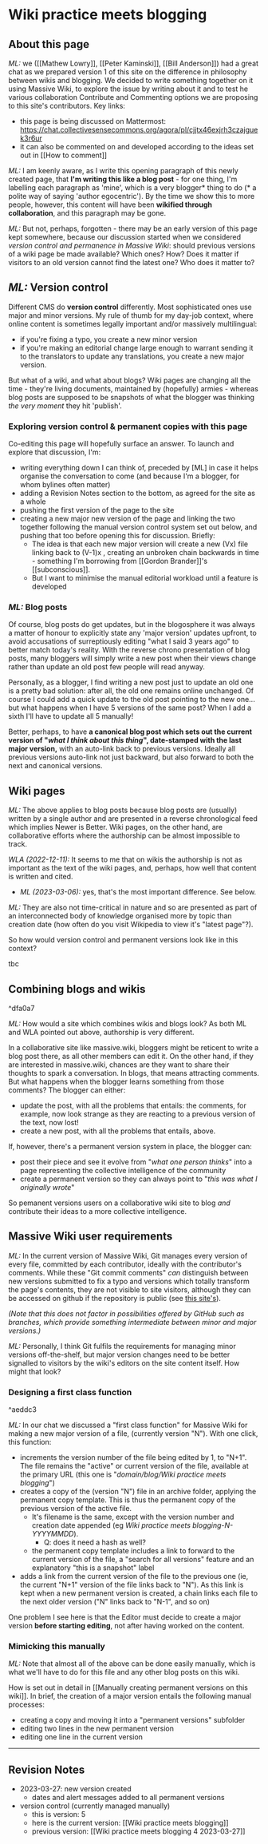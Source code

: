 # Wiki practice meets blogging

## About this page

*ML:* we ([[Mathew Lowry]],  [[Peter Kaminski]], [[Bill Anderson]])  had a great chat as we prepared version 1 of this site on the difference in philosophy between wikis and blogging. We decided to write something together on it using Massive Wiki, to explore the issue by writing about it and to test he various collaboration Contribute and Commenting options we are proposing to this site's contributors. Key links:

* this page is being discussed on Mattermost: https://chat.collectivesensecommons.org/agora/pl/cjjtx46exjrh3czajguek3r6ur
* it can also be commented on and developed according to the ideas set out in [[How to comment]]

*ML:* I am keenly aware, as I write this opening paragraph of this newly created page, that **I'm writing this like a blog post** -  for one thing, I'm labelling each paragraph as 'mine', which is a very blogger* thing to do (* a polite way of saying 'author egocentric'). By the time we show this to more people, however, this content will have been **wikified through collaboration**, and this paragraph may be gone. 

*ML:* But not, perhaps, forgotten - there may be an early version of this page kept somewhere, because our discussion started when we considered *version control and permanence in Massive Wiki*: should previous versions of a wiki page be made available? Which ones? How? Does it matter if visitors to an old version cannot find the latest one? Who does it matter to?

## *ML:* Version control

Different CMS do **version control** differently. Most sophisticated ones use major and minor versions. My rule of thumb for my day-job context, where online content is sometimes legally important and/or massively multilingual:

* if you're fixing a typo, you create a new minor version
* if you're making an editorial change large enough to warrant sending it to the translators to update any translations, you create a new major version.

But what of a wiki, and what about blogs? Wiki pages are changing all the time - they're living documents, maintained by (hopefully) armies - whereas blog posts are supposed to be snapshots of what the blogger was thinking *the very moment* they hit 'publish'. 

### Exploring version control & permanent copies with this page

Co-editing this page will hopefully surface an answer. To launch and explore that discussion, I'm:

* writing everything down I can think of, preceded by [ML] in case it helps organise the conversation to come (and because I'm a blogger, for whom bylines often matter)
* adding a Revision Notes section to the bottom, as agreed for the site as a whole
* pushing the first version of the page to the site
* creating a new major new version of the page and linking the two together following the manual version control system set out below, and pushing that too before opening this for discussion. Briefly:
	* The idea is that each new major version will create a new (Vx) file linking back to (V-1)x , creating an unbroken chain backwards in time - something I'm borrowing from [[Gordon Brander]]'s [[subconscious]].
	* But I want to minimise the manual editorial workload until a feature is developed


### *ML:* Blog posts

Of course, blog posts do get updates, but in the blogosphere it was always a matter of honour to explicitly state any 'major version' updates upfront, to avoid accusations of  surreptiously editing "what I said 3 years ago" to better match today's reality. With the reverse chrono presentation of blog posts, many bloggers will simply write a new post when their views change rather than update an old post few people will read anyway.

Personally, as a blogger, I find writing a new post just to update an old one is a pretty bad solution: after all, the old one remains online unchanged. Of course I could add a quick update to the old post pointing to the new one... but what happens when I have 5 versions of the same post? When I add a sixth I'll have to update all 5 manually!

Better, perhaps, to have **a canonical blog post which sets out the current version of "*what I think about this thing*", date-stamped with the last major version,** with an auto-link back to previous versions. Ideally all previous versions auto-link not just backward, but also forward to both the next and canonical versions. 

## Wiki pages

*ML:* The above applies to blog posts because blog posts are (usually) written by a single author and are presented in a reverse chronological feed which implies Newer is Better. Wiki pages, on the other hand, are collaborative efforts where the authorship can be almost impossible to track. 

*WLA (2022-12-11):* It seems to me that on wikis the authorship is not as important as the text of the wiki pages, and, perhaps, how well that content is written and cited.

* *ML (2023-03-06):* yes, that's the most important difference. See below.

*ML:* They are also not time-critical in nature and so are presented as part of an interconnected body of knowledge organised more by topic than creation date (how often do you visit Wikipedia to view it's "latest page"?). 

So how would version control and permanent versions look like in this context?

tbc

## Combining blogs and wikis

^dfa0a7

*ML:*  How would a site which combines wikis and blogs look? As both ML and WLA pointed out above, authorship is very different. 

In a collaborative site like massive.wiki, bloggers might be reticent to write a blog post there, as all other members can edit it. On the other hand, if they are interested in massive.wiki, chances are they want to share their thoughts to spark a conversation. In blogs, that means attracting comments. But what happens when the blogger learns something from those comments? The blogger can either:

* update the post, with all the problems that entails: the comments, for example, now look strange as they are reacting to a previous version of the text, now lost! 
* create a new post, with all the problems that entails, above.

If, however, there's a permanent version system in place, the blogger can:

* post their piece and see it evolve from "*what one person thinks*" into a page representing the collective intelligence of the community
* create a permanent version so they can always point to "*this was what I originally wrote*"

So pemanent versions users on a collaborative wiki site to blog *and* contribute their ideas to a more collective intelligence.

## Massive Wiki user requirements

*ML:*  In the current version of Massive Wiki, Git manages every version of every file, committed by each contributor, ideally with the contributor's comments. While these "Git commit comments" *can* distinguish between new versions submitted to fix a typo and versions which totally transform the page's contents, they are not visible to site visitors, although they can be accessed on github if the repository is public (see [this site's](https://github.com/Fellowship-of-the-Link/TfT-test1/commits/main)). 

*(Note that this does not factor in possibilities offered by GitHub such as branches, which provide something intermediate between minor and major versions.)*

*ML:*  Personally, I think Git fulfils the requirements for managing minor versions off-the-shelf, but major version changes need to be better signalled to visitors by the wiki's editors on the site content itself. How might that look? 

### Designing a first class function

^aeddc3

*ML:* In our chat we discussed a "first class function" for Massive Wiki for making a new major version of a file, (currently version "N"). With one click, this function:

* increments the version number of the file being edited by 1, to "N+1". The file remains the "active" or current version of the file, available at the primary URL (this one is "*domain/blog/Wiki practice meets blogging*") 
* creates a copy of the (version "N") file in an archive folder, applying the permanent copy template. This is thus the permanent copy of the previous version of the active file. 
	* It's filename is the same, except with the version number and creation date appended (eg *Wiki practice meets blogging-N-YYYYMMDD*).
		* Q: does it need a hash as well?
	* the permanent copy template includes a link to forward to the current version of the file, a "search for all versions" feature and an explanatory "this is a snapshot" label 
* adds a link from the current version of the file to the previous one (ie, the current "N+1" version of the file links back to "N"). As this link is kept when a new permanent version is created, a chain links each file to the next older version ("N" links back to "N-1", and so on)

One problem I see here is that the Editor must decide to create a major version **before starting editing**, not after having worked on the content.

### Mimicking this manually

*ML:* Note that almost all of the above can be done easily manually, which is what we'll have to do for this file and any other blog posts on this wiki. 

How is set out in detail in [[Manually creating permanent versions on this wiki]]. In brief, the creation of a major version entails the following manual processes:

* creating a copy and moving it into a "permanent versions" subfolder
* editing two lines in the new permanent version
* editing one line in the current version


---

## Revision Notes

* 2023-03-27: new version created
	* dates and alert messages added to all permanent versions
* version control (currently managed manually) 
	* this is version: 5
	* here is the current version: [[Wiki practice meets blogging]]
	* previous version:  [[Wiki practice meets blogging 4 2023-03-27]]

